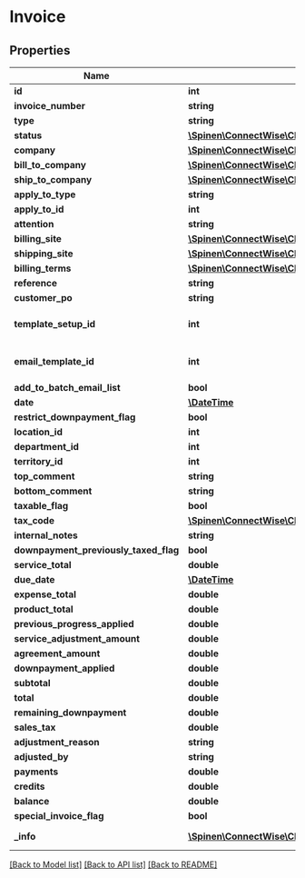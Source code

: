 # Invoice

## Properties
Name | Type | Description | Notes
------------ | ------------- | ------------- | -------------
**id** | **int** |  | [optional] 
**invoice_number** | **string** |  | [optional] 
**type** | **string** |  | 
**status** | [**\Spinen\ConnectWise\Clients\Finance\Spinen\ConnectWise\Clients\Finance\Model\BillingStatusReference**](BillingStatusReference.md) |  | [optional] 
**company** | [**\Spinen\ConnectWise\Clients\Finance\Spinen\ConnectWise\Clients\Finance\Model\CompanyReference**](CompanyReference.md) |  | 
**bill_to_company** | [**\Spinen\ConnectWise\Clients\Finance\Spinen\ConnectWise\Clients\Finance\Model\CompanyReference**](CompanyReference.md) |  | [optional] 
**ship_to_company** | [**\Spinen\ConnectWise\Clients\Finance\Spinen\ConnectWise\Clients\Finance\Model\CompanyReference**](CompanyReference.md) |  | [optional] 
**apply_to_type** | **string** |  | [optional] 
**apply_to_id** | **int** |  | [optional] 
**attention** | **string** |  | [optional] 
**billing_site** | [**\Spinen\ConnectWise\Clients\Finance\Spinen\ConnectWise\Clients\Finance\Model\SiteReference**](SiteReference.md) |  | [optional] 
**shipping_site** | [**\Spinen\ConnectWise\Clients\Finance\Spinen\ConnectWise\Clients\Finance\Model\SiteReference**](SiteReference.md) |  | [optional] 
**billing_terms** | [**\Spinen\ConnectWise\Clients\Finance\Spinen\ConnectWise\Clients\Finance\Model\BillingTermsReference**](BillingTermsReference.md) |  | [optional] 
**reference** | **string** |  | [optional] 
**customer_po** | **string** |  | [optional] 
**template_setup_id** | **int** | Can be obtained via InvoiceTemplate report | [optional] 
**email_template_id** | **int** | Can be obtained via InvoiceEmailTemplate report | [optional] 
**add_to_batch_email_list** | **bool** |  | [optional] 
**date** | [**\DateTime**](\DateTime.md) |  | [optional] 
**restrict_downpayment_flag** | **bool** |  | [optional] 
**location_id** | **int** |  | [optional] 
**department_id** | **int** |  | [optional] 
**territory_id** | **int** |  | [optional] 
**top_comment** | **string** |  | [optional] 
**bottom_comment** | **string** |  | [optional] 
**taxable_flag** | **bool** |  | [optional] 
**tax_code** | [**\Spinen\ConnectWise\Clients\Finance\Spinen\ConnectWise\Clients\Finance\Model\TaxCodeReference**](TaxCodeReference.md) |  | [optional] 
**internal_notes** | **string** |  | [optional] 
**downpayment_previously_taxed_flag** | **bool** |  | [optional] 
**service_total** | **double** |  | [optional] 
**due_date** | [**\DateTime**](\DateTime.md) |  | [optional] 
**expense_total** | **double** |  | [optional] 
**product_total** | **double** |  | [optional] 
**previous_progress_applied** | **double** |  | [optional] 
**service_adjustment_amount** | **double** |  | [optional] 
**agreement_amount** | **double** |  | [optional] 
**downpayment_applied** | **double** |  | [optional] 
**subtotal** | **double** |  | [optional] 
**total** | **double** |  | [optional] 
**remaining_downpayment** | **double** |  | [optional] 
**sales_tax** | **double** |  | [optional] 
**adjustment_reason** | **string** |  | [optional] 
**adjusted_by** | **string** |  | [optional] 
**payments** | **double** |  | [optional] 
**credits** | **double** |  | [optional] 
**balance** | **double** |  | [optional] 
**special_invoice_flag** | **bool** |  | [optional] 
**_info** | [**\Spinen\ConnectWise\Clients\Finance\Spinen\ConnectWise\Clients\Finance\Model\Metadata**](Metadata.md) | Metadata of the entity | [optional] 

[[Back to Model list]](../README.md#documentation-for-models) [[Back to API list]](../README.md#documentation-for-api-endpoints) [[Back to README]](../README.md)


